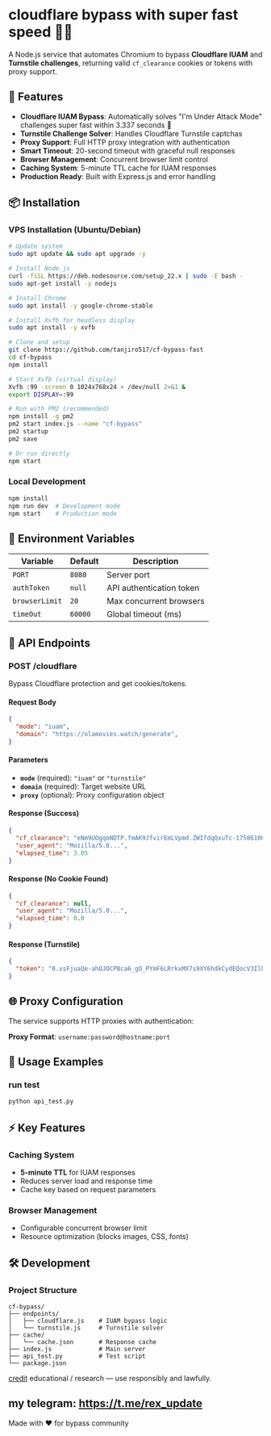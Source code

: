 # cloudflare bypass with super fast speed 🚀🚀

A Node.js service that automates Chromium to bypass **Cloudflare IUAM** and **Turnstile challenges**, returning valid `cf_clearance` cookies or tokens with proxy support.

## 🚀 Features

- **Cloudflare IUAM Bypass**: Automatically solves "I'm Under Attack Mode" challenges super fast within 3.337 seconds 💖
- **Turnstile Challenge Solver**: Handles Cloudflare Turnstile captchas
- **Proxy Support**: Full HTTP proxy integration with authentication
- **Smart Timeout**: 20-second timeout with graceful null responses
- **Browser Management**: Concurrent browser limit control
- **Caching System**: 5-minute TTL cache for IUAM responses
- **Production Ready**: Built with Express.js and error handling

## 📦 Installation

### VPS Installation (Ubuntu/Debian)
```bash
# Update system
sudo apt update && sudo apt upgrade -y

# Install Node.js
curl -fsSL https://deb.nodesource.com/setup_22.x | sudo -E bash -
sudo apt-get install -y nodejs

# Install Chrome
sudo apt install -y google-chrome-stable

# Install Xvfb for headless display
sudo apt install -y xvfb

# Clone and setup
git clone https://github.com/tanjiro517/cf-bypass-fast
cd cf-bypass
npm install

# Start Xvfb (virtual display)
Xvfb :99 -screen 0 1024x768x24 > /dev/null 2>&1 &
export DISPLAY=:99

# Run with PM2 (recommended)
npm install -g pm2
pm2 start index.js --name "cf-bypass"
pm2 startup
pm2 save

# Or run directly
npm start
```

### Local Development
```bash
npm install
npm run dev  # Development mode
npm start    # Production mode
```

## 🔧 Environment Variables

| Variable | Default | Description |
|----------|---------|-------------|
| `PORT` | `8080` | Server port |
| `authToken` | `null` | API authentication token |
| `browserLimit` | `20` | Max concurrent browsers |
| `timeOut` | `60000` | Global timeout (ms) |

## 📡 API Endpoints

### POST /cloudflare

Bypass Cloudflare protection and get cookies/tokens.

#### Request Body
```json
{
  "mode": "iuam",
  "domain": "https://olamovies.watch/generate",
}
```

#### Parameters
- **`mode`** (required): `"iuam"` or `"turnstile"`
- **`domain`** (required): Target website URL
- **`proxy`** (optional): Proxy configuration object

#### Response (Success)
```json
{
  "cf_clearance": "eNm9UOgqoNDTP.fmAK9JfvirEmLVpmd.ZWIfdqQxuTc-1758610092-1.2-2NwZwW6nK23HrAH71MtvOek9vCiiS7pUBGIPtra_gSBxYxY2csa6hW0j7i...",
  "user_agent": "Mozilla/5.0...",
  "elapsed_time": 3.05
}
```

#### Response (No Cookie Found)
```json
{
  "cf_clearance": null,
  "user_agent": "Mozilla/5.0...",
  "elapsed_time": 0.0
}
```

#### Response (Turnstile)
```json
{
  "token": "0.xsFjuaQe-ahOJOCPBca6_gO_PYmF6LRrkxMX7s9XY6hdkCydEQocV3IlhGNgxa-X9KGS1lPoWScPSAPsUieuG-gyAazbguBUogGpqX9Ft..."
}
```

## 🌐 Proxy Configuration

The service supports HTTP proxies with authentication:

**Proxy Format**: `username:password@hostname:port`

## 📝 Usage Examples

### run test
```bash
python api_test.py
```

## ⚡ Key Features

### Caching System
- **5-minute TTL** for IUAM responses
- Reduces server load and response time
- Cache key based on request parameters

### Browser Management
- Configurable concurrent browser limit
- Resource optimization (blocks images, CSS, fonts)

## 🛠 Development

### Project Structure
```
cf-bypass/
├── endpoints/
│   ├── cloudflare.js    # IUAM bypass logic
│   └── turnstile.js     # Turnstile solver
├── cache/
│   └── cache.json       # Response cache
├── index.js             # Main server
├── api_test.py          # Test script
└── package.json
```

[credit](https://github.com/ZFC-Digital/cf-clearance-scraper)
educational / research — use responsibly and lawfully.

my telegram: https://t.me/rex_update
---
Made with ❤️ for bypass community
